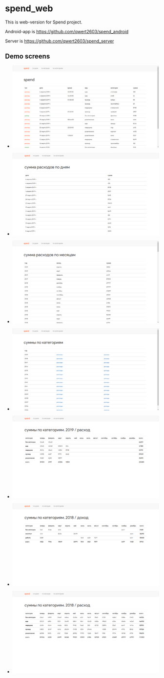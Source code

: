 # spend_web

This is web-version for Spend project.

Android-app is https://github.com/qwert2603/spend_android

Server is https://github.com/qwert2603/spend_server


## Demo screens

- ![](https://github.com/qwert2603/spend_web/blob/master/art/%D0%A1%D0%BD%D0%B8%D0%BC%D0%BE%D0%BA%20%D1%8D%D0%BA%D1%80%D0%B0%D0%BD%D0%B0%20%D0%BE%D1%82%202019-04-05%2013-20-46.png)

- ![](https://github.com/qwert2603/spend_web/blob/master/art/%D0%A1%D0%BD%D0%B8%D0%BC%D0%BE%D0%BA%20%D1%8D%D0%BA%D1%80%D0%B0%D0%BD%D0%B0%20%D0%BE%D1%82%202019-04-05%2013-20-50.png)

- ![](https://github.com/qwert2603/spend_web/blob/master/art/%D0%A1%D0%BD%D0%B8%D0%BC%D0%BE%D0%BA%20%D1%8D%D0%BA%D1%80%D0%B0%D0%BD%D0%B0%20%D0%BE%D1%82%202019-04-05%2013-29-46.png)

- ![](https://github.com/qwert2603/spend_web/blob/master/art/%D0%A1%D0%BD%D0%B8%D0%BC%D0%BE%D0%BA%20%D1%8D%D0%BA%D1%80%D0%B0%D0%BD%D0%B0%20%D0%BE%D1%82%202019-04-05%2013-21-08.png)

- ![](https://github.com/qwert2603/spend_web/blob/master/art/%D0%A1%D0%BD%D0%B8%D0%BC%D0%BE%D0%BA%20%D1%8D%D0%BA%D1%80%D0%B0%D0%BD%D0%B0%20%D0%BE%D1%82%202019-04-05%2013-21-11.png)

- ![](https://github.com/qwert2603/spend_web/blob/master/art/%D0%A1%D0%BD%D0%B8%D0%BC%D0%BE%D0%BA%20%D1%8D%D0%BA%D1%80%D0%B0%D0%BD%D0%B0%20%D0%BE%D1%82%202019-04-05%2013-21-18.png)

- ![](https://github.com/qwert2603/spend_web/blob/master/art/%D0%A1%D0%BD%D0%B8%D0%BC%D0%BE%D0%BA%20%D1%8D%D0%BA%D1%80%D0%B0%D0%BD%D0%B0%20%D0%BE%D1%82%202019-04-05%2013-21-24.png)
